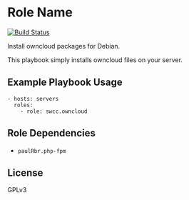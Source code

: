 Role Name
=========

[![Build Status](https://travis-ci.org/swcc/ansible-owncloud-role.svg?branch=master)](https://travis-ci.org/swcc/ansible-owncloud-role)

Install owncloud packages for Debian.

This playbook simply installs owncloud files on your server.

Example Playbook Usage
----------------

    - hosts: servers
      roles:
        - role: swcc.owncloud

Role Dependencies
----------------

- `paulRbr.php-fpm`

License
-------

GPLv3
